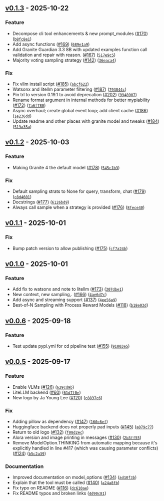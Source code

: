 ## [v0.1.3](https://github.com/generative-computing/mellea/releases/tag/v0.1.3) - 2025-10-22

### Feature

* Decompose cli tool enhancements & new prompt_modules ([#170](https://github.com/generative-computing/mellea/issues/170)) ([`b8fc8e1`](https://github.com/generative-computing/mellea/commit/b8fc8e1bd9478d87c6a9c5cf5c0cca751f13bd11))
* Add async functions ([#169](https://github.com/generative-computing/mellea/issues/169)) ([`689e1a9`](https://github.com/generative-computing/mellea/commit/689e1a942efab6cb1d7840f6bdbd96d579bdd684))
* Add Granite Guardian 3.3 8B with updated examples function call validation and repair with reason. ([#167](https://github.com/generative-computing/mellea/issues/167)) ([`517e9c5`](https://github.com/generative-computing/mellea/commit/517e9c5fb93cba0b5f5a69278806fc0eda897785))
* Majority voting sampling strategy ([#142](https://github.com/generative-computing/mellea/issues/142)) ([`36eaca4`](https://github.com/generative-computing/mellea/commit/36eaca482957353ba505d494f7be32c5226de651))

### Fix

* Fix vllm install script ([#185](https://github.com/generative-computing/mellea/issues/185)) ([`abcf622`](https://github.com/generative-computing/mellea/commit/abcf622347bfbb3c5d97c74a2624bf8f051f4136))
* Watsonx and litellm parameter filtering ([#187](https://github.com/generative-computing/mellea/issues/187)) ([`793844c`](https://github.com/generative-computing/mellea/commit/793844c44ed091f4c6abae1cc711e3746a960ef4))
* Pin trl to version 0.19.1 to avoid deprecation ([#202](https://github.com/generative-computing/mellea/issues/202)) ([`9948907`](https://github.com/generative-computing/mellea/commit/9948907303774494fee6286d482dd10525121ba2))
* Rename format argument in internal methods for better mypiability ([#172](https://github.com/generative-computing/mellea/issues/172)) ([`7a6f780`](https://github.com/generative-computing/mellea/commit/7a6f780bdd71db0a7e0a1e78dfc78dcc4e4e5d93))
* Async overhaul; create global event loop; add client cache ([#186](https://github.com/generative-computing/mellea/issues/186)) ([`1e236dd`](https://github.com/generative-computing/mellea/commit/1e236dd15bd426ed31f148ccdca4c63e43468fd0))
* Update readme and other places with granite model and tweaks ([#184](https://github.com/generative-computing/mellea/issues/184)) ([`519a35a`](https://github.com/generative-computing/mellea/commit/519a35a7bb8a2547e90cf04fd5e70a3f74d9fc22))

## [v0.1.2](https://github.com/generative-computing/mellea/releases/tag/v0.1.2) - 2025-10-03

### Feature

* Making Granite 4 the default model ([#178](https://github.com/generative-computing/mellea/issues/178)) ([`545c1b3`](https://github.com/generative-computing/mellea/commit/545c1b3790fa96d7d1c76878227f60a2203862b4))

### Fix

* Default sampling strats to None for query, transform, chat ([#179](https://github.com/generative-computing/mellea/issues/179)) ([`c8d4601`](https://github.com/generative-computing/mellea/commit/c8d4601bad713638a2a8e1c1062e19548f182f3c))
* Docstrings ([#177](https://github.com/generative-computing/mellea/issues/177)) ([`6126bd9`](https://github.com/generative-computing/mellea/commit/6126bd922121a080a88b69718603a15bc54f80f4))
* Always call sample when a strategy is provided ([#176](https://github.com/generative-computing/mellea/issues/176)) ([`8fece40`](https://github.com/generative-computing/mellea/commit/8fece400f1483fa593c564ad70f5b7370d3dd249))

## [v0.1.1](https://github.com/generative-computing/mellea/releases/tag/v0.1.1) - 2025-10-01

### Fix

* Bump patch version to allow publishing ([#175](https://github.com/generative-computing/mellea/issues/175)) ([`cf7a24b`](https://github.com/generative-computing/mellea/commit/cf7a24b2541c081cda8f2468bb8e7474ed2618a8))

## [v0.1.0](https://github.com/generative-computing/mellea/releases/tag/v0.1.0) - 2025-10-01

### Feature

* Add fix to watsonx and note to litellm ([#173](https://github.com/generative-computing/mellea/issues/173)) ([`307dbe1`](https://github.com/generative-computing/mellea/commit/307dbe14d430b0128e56a2ed7b735dbe93adf2a7))
* New context, new sampling,. ([#166](https://github.com/generative-computing/mellea/issues/166)) ([`4ae6d7c`](https://github.com/generative-computing/mellea/commit/4ae6d7c23e4aff63a0887dccaf7c96bc9e50121a))
* Add async and streaming support ([#137](https://github.com/generative-computing/mellea/issues/137)) ([`4ee56a9`](https://github.com/generative-computing/mellea/commit/4ee56a9f9e74302cf677377d6eab19e11ab0a715))
* Best-of-N Sampling with Process Reward Models ([#118](https://github.com/generative-computing/mellea/issues/118)) ([`b18e03d`](https://github.com/generative-computing/mellea/commit/b18e03d655f18f923202acf96a49d4acafa0701d))

## [v0.0.6](https://github.com/generative-computing/mellea/releases/tag/v0.0.6) - 2025-09-18

### Feature

* Test update pypi.yml for cd pipeline test ([#155](https://github.com/generative-computing/mellea/issues/155)) ([`91003e5`](https://github.com/generative-computing/mellea/commit/91003e572ed770da5c685cbc275facddb7700da6))

## [v0.0.5](https://github.com/generative-computing/mellea/releases/tag/v0.0.5) - 2025-09-17

### Feature

* Enable VLMs ([#126](https://github.com/generative-computing/mellea/issues/126)) ([`629cd9b`](https://github.com/generative-computing/mellea/commit/629cd9be8ab5ee4227eb662ac5f73bc0c42e668c))
* LiteLLM backend ([#60](https://github.com/generative-computing/mellea/issues/60)) ([`61d7f0e`](https://github.com/generative-computing/mellea/commit/61d7f0e2e9f5e8cc756a294b0580d27ccce2aaf6))
* New logo by Ja Young Lee ([#120](https://github.com/generative-computing/mellea/issues/120)) ([`c8837c6`](https://github.com/generative-computing/mellea/commit/c8837c695e2d6a693a441e3fc9e1fabe231b11f0))

### Fix

* Adding pillow as dependency ([#147](https://github.com/generative-computing/mellea/issues/147)) ([`160c6ef`](https://github.com/generative-computing/mellea/commit/160c6ef92fc5ca352de9daa066e6f0eda426f3d9))
* Huggingface backend does not properly pad inputs ([#145](https://github.com/generative-computing/mellea/issues/145)) ([`a079c77`](https://github.com/generative-computing/mellea/commit/a079c77d17f250faaafb0cd9bcc83972c2186683))
* Return to old logo ([#132](https://github.com/generative-computing/mellea/issues/132)) ([`f08d2ec`](https://github.com/generative-computing/mellea/commit/f08d2ec8af680ffee004ba436123a013efae7063))
* Alora version and image printing in messages ([#130](https://github.com/generative-computing/mellea/issues/130)) ([`2b3ff55`](https://github.com/generative-computing/mellea/commit/2b3ff55fcfb61ef30a26365b9497b31df7339226))
* Remove ModelOption.THINKING from automatic mapping because it's explicitly handled in line #417 (which was causing parameter conflicts) ([#124](https://github.com/generative-computing/mellea/issues/124)) ([`b5c2a39`](https://github.com/generative-computing/mellea/commit/b5c2a394e3bc62961a55310aeb5944238791dbc1))

### Documentation

* Improved documentation on model_options ([#134](https://github.com/generative-computing/mellea/issues/134)) ([`ad10f3b`](https://github.com/generative-computing/mellea/commit/ad10f3bc57a6cf68777c1f78b774414935f47a92))
* Explain that the tool must be called ([#140](https://github.com/generative-computing/mellea/issues/140)) ([`a24a8fb`](https://github.com/generative-computing/mellea/commit/a24a8fbd68b986496b563a74414f3fb8b1f02355))
* Fix typo on README ([#116](https://github.com/generative-computing/mellea/issues/116)) ([`dc610ae`](https://github.com/generative-computing/mellea/commit/dc610ae427f2b18008c537ea1737130e1f062a78))
* Fix README typos and broken links ([`4d90c81`](https://github.com/generative-computing/mellea/commit/4d90c81ea916d8f38da11182f88154219181fdd1))
